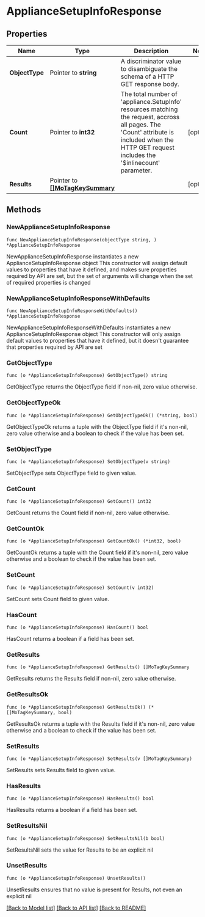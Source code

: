 # ApplianceSetupInfoResponse

## Properties

Name | Type | Description | Notes
------------ | ------------- | ------------- | -------------
**ObjectType** | Pointer to **string** | A discriminator value to disambiguate the schema of a HTTP GET response body. | 
**Count** | Pointer to **int32** | The total number of &#39;appliance.SetupInfo&#39; resources matching the request, accross all pages. The &#39;Count&#39; attribute is included when the HTTP GET request includes the &#39;$inlinecount&#39; parameter. | [optional] 
**Results** | Pointer to [**[]MoTagKeySummary**](MoTagKeySummary.md) |  | [optional] 

## Methods

### NewApplianceSetupInfoResponse

`func NewApplianceSetupInfoResponse(objectType string, ) *ApplianceSetupInfoResponse`

NewApplianceSetupInfoResponse instantiates a new ApplianceSetupInfoResponse object
This constructor will assign default values to properties that have it defined,
and makes sure properties required by API are set, but the set of arguments
will change when the set of required properties is changed

### NewApplianceSetupInfoResponseWithDefaults

`func NewApplianceSetupInfoResponseWithDefaults() *ApplianceSetupInfoResponse`

NewApplianceSetupInfoResponseWithDefaults instantiates a new ApplianceSetupInfoResponse object
This constructor will only assign default values to properties that have it defined,
but it doesn't guarantee that properties required by API are set

### GetObjectType

`func (o *ApplianceSetupInfoResponse) GetObjectType() string`

GetObjectType returns the ObjectType field if non-nil, zero value otherwise.

### GetObjectTypeOk

`func (o *ApplianceSetupInfoResponse) GetObjectTypeOk() (*string, bool)`

GetObjectTypeOk returns a tuple with the ObjectType field if it's non-nil, zero value otherwise
and a boolean to check if the value has been set.

### SetObjectType

`func (o *ApplianceSetupInfoResponse) SetObjectType(v string)`

SetObjectType sets ObjectType field to given value.


### GetCount

`func (o *ApplianceSetupInfoResponse) GetCount() int32`

GetCount returns the Count field if non-nil, zero value otherwise.

### GetCountOk

`func (o *ApplianceSetupInfoResponse) GetCountOk() (*int32, bool)`

GetCountOk returns a tuple with the Count field if it's non-nil, zero value otherwise
and a boolean to check if the value has been set.

### SetCount

`func (o *ApplianceSetupInfoResponse) SetCount(v int32)`

SetCount sets Count field to given value.

### HasCount

`func (o *ApplianceSetupInfoResponse) HasCount() bool`

HasCount returns a boolean if a field has been set.

### GetResults

`func (o *ApplianceSetupInfoResponse) GetResults() []MoTagKeySummary`

GetResults returns the Results field if non-nil, zero value otherwise.

### GetResultsOk

`func (o *ApplianceSetupInfoResponse) GetResultsOk() (*[]MoTagKeySummary, bool)`

GetResultsOk returns a tuple with the Results field if it's non-nil, zero value otherwise
and a boolean to check if the value has been set.

### SetResults

`func (o *ApplianceSetupInfoResponse) SetResults(v []MoTagKeySummary)`

SetResults sets Results field to given value.

### HasResults

`func (o *ApplianceSetupInfoResponse) HasResults() bool`

HasResults returns a boolean if a field has been set.

### SetResultsNil

`func (o *ApplianceSetupInfoResponse) SetResultsNil(b bool)`

 SetResultsNil sets the value for Results to be an explicit nil

### UnsetResults
`func (o *ApplianceSetupInfoResponse) UnsetResults()`

UnsetResults ensures that no value is present for Results, not even an explicit nil

[[Back to Model list]](../README.md#documentation-for-models) [[Back to API list]](../README.md#documentation-for-api-endpoints) [[Back to README]](../README.md)



